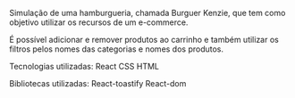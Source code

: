 Simulação de uma hamburgueria, chamada Burguer Kenzie, que tem como objetivo utilizar os recursos de um e-commerce. 

É possível adicionar e remover produtos ao carrinho e também utilizar os filtros pelos nomes das categorias e nomes dos produtos.

Tecnologias utilizadas:
  React
  CSS
  HTML

Bibliotecas utilizadas:
  React-toastify
  React-dom

